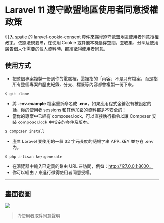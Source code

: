 # Laravel 11 遵守歐盟地區使用者同意授權政策

引入 spatie 的 laravel-cookie-consent 套件來擴增遵守歐盟地區使用者同意授權政策，依據法規要求，在使用 Cookie 或其他本機儲存空間，並收集、分享及使用廣告個人化需要的個人資料時，都須徵得使用者同意。

## 使用方式
- 把整個專案複製一份到你的電腦裡，這裡指的「內容」不是只有檔案，而是指所有整個專案的歷史紀錄、分支、標籤等內容都會複製一份下來。
```sh
$ git clone
```
- 將 __.env.example__ 檔案重新命名成 __.env__，如果應用程式金鑰沒有被設定的話，你的使用者 sessions 和其他加密的資料都是不安全的！
- 當你的專案中已經有 composer.lock，可以直接執行指令以讓 Composer 安裝 composer.lock 中指定的套件及版本。
```sh
$ composer install
```
- 產生 Laravel 要使用的一組 32 字元長度的隨機字串 APP_KEY 並存在 .env 內。
```sh
$ php artisan key:generate
```
- 在瀏覽器中輸入已定義的路由 URL 來訪問，例如：http://127.0.0.1:8000。
- 你可以經由 `/` 來進行徵得使用者同意授權。

----

## 畫面截圖
![](https://i.imgur.com/GyIRPVd.png)
> 向使用者取得同意聲明
